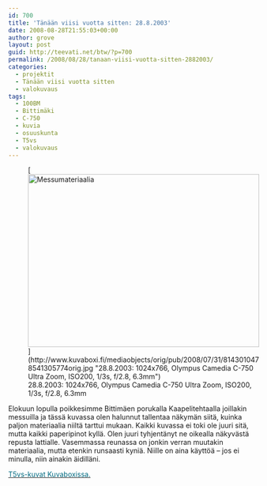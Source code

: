 ```yaml
---
id: 700
title: 'Tänään viisi vuotta sitten: 28.8.2003'
date: 2008-08-28T21:55:03+00:00
author: grove
layout: post
guid: http://teevati.net/btw/?p=700
permalink: /2008/08/28/tanaan-viisi-vuotta-sitten-2882003/
categories:
  - projektit
  - Tänään viisi vuotta sitten
  - valokuvaus
tags:
  - 100BM
  - Bittimäki
  - C-750
  - kuvia
  - osuuskunta
  - T5vs
  - valokuvaus
---
```

<figure style="width: 468px" class="wp-caption aligncenter">[<img title="Messumateriaalia" src="http://www.kuvaboxi.fi/mediaobjects/pub/2008/07/31/8143010478541305774web_0.jpg" alt="Messumateriaalia" width="468" height="350" />](http://www.kuvaboxi.fi/mediaobjects/orig/pub/2008/07/31/8143010478541305774orig.jpg "28.8.2003: 1024x766, Olympus Camedia C-750 Ultra Zoom, ISO200, 1/3s, f/2.8, 6.3mm")<figcaption class="wp-caption-text">28.8.2003: 1024x766, Olympus Camedia C-750 Ultra Zoom, ISO200, 1/3s, f/2.8, 6.3mm</figcaption></figure> 

Elokuun lopulla poikkesimme Bittimäen porukalla Kaapelitehtaalla joillakin messuilla ja tässä kuvassa olen halunnut tallentaa näkymän siitä, kuinka paljon materiaalia niiltä tarttui mukaan. Kaikki kuvassa ei toki ole juuri sitä, mutta kaikki paperipinot kyllä. Olen juuri tyhjentänyt ne oikealla näkyvästä repusta lattialle. Vasemmassa reunassa on jonkin verran muutakin materiaalia, mutta etenkin runsaasti kyniä. Niille on aina käyttöä &#8211; jos ei minulla, niin ainakin äidilläni.

[<span style="color: #006a80;">T5vs-kuvat Kuvaboxissa.</span>](http://www.kuvaboxi.fi/julkinen/29poj+taavetti-btw-t5vs.html "Kuvaboxi - BTW: T5vs (Taavetti)")